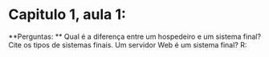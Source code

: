 # Capitulo 1, aula 1:

**Perguntas: **
Qual é a diferença entre um hospedeiro e um sistema final? Cite os tipos de sistemas finais. Um servidor Web é um sistema final?
R: 
